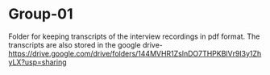 # Group-01

Folder for keeping transcripts of the interview recordings in pdf format. The transcripts are also stored in the google drive- <https://drive.google.com/drive/folders/144MVHR1ZslnDO7THPKBlVr9I3y1ZhyLX?usp=sharing>  

